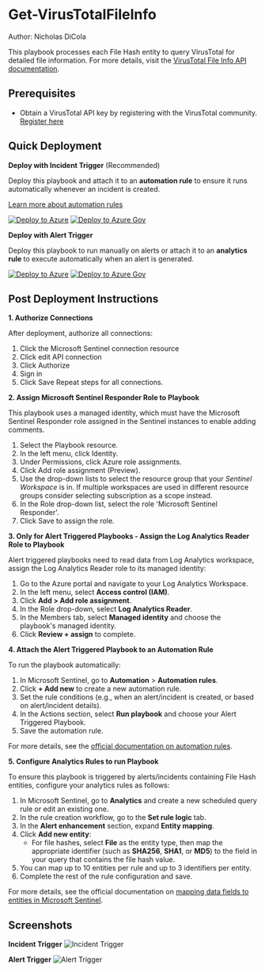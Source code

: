 # Get-VirusTotalFileInfo
Author: Nicholas DiCola

This playbook processes each File Hash entity to query VirusTotal for detailed file information. For more details, visit the [VirusTotal File Info API documentation](https://developers.virustotal.com/v3.0/reference#file-info).

## Prerequisites
- Obtain a VirusTotal API key by registering with the VirusTotal community. [Register here](https://www.virustotal.com/gui/join-us)

## Quick Deployment
**Deploy with Incident Trigger** (Recommended)

Deploy this playbook and attach it to an **automation rule** to ensure it runs automatically whenever an incident is created.

[Learn more about automation rules](https://docs.microsoft.com/azure/sentinel/automate-incident-handling-with-automation-rules#creating-and-managing-automation-rules)

[![Deploy to Azure](https://aka.ms/deploytoazurebutton)](https://portal.azure.com/#create/Microsoft.Template/uri/https%3A%2F%2Fraw.githubusercontent.com%2FAzure%2FAzure-Sentinel%2Fmaster%2FSolutions%2FVirusTotal%2FPlaybooks%2FGet-VirusTotalFileInfo%2Fincident-trigger%2Fazuredeploy.json) [![Deploy to Azure Gov](https://aka.ms/deploytoazuregovbutton)](https://portal.azure.us/#create/Microsoft.Template/uri/https%3A%2F%2Fraw.githubusercontent.com%2FAzure%2FAzure-Sentinel%2Fmaster%2FSolutions%2FVirusTotal%2FPlaybooks%2FGet-VirusTotalFileInfo%2Fincident-trigger%2Fazuredeploy.json)

**Deploy with Alert Trigger**

Deploy this playbook to run manually on alerts or attach it to an **analytics rule** to execute automatically when an alert is generated.

[![Deploy to Azure](https://aka.ms/deploytoazurebutton)](https://portal.azure.com/#create/Microsoft.Template/uri/https%3A%2F%2Fraw.githubusercontent.com%2FAzure%2FAzure-Sentinel%2Fmaster%2FSolutions%2FVirusTotal%2FPlaybooks%2FGet-VirusTotalFileInfo%2Falert-trigger%2Fazuredeploy.json) [![Deploy to Azure Gov](https://aka.ms/deploytoazuregovbutton)](https://portal.azure.us/#create/Microsoft.Template/uri/https%3A%2F%2Fraw.githubusercontent.com%2FAzure%2FAzure-Sentinel%2Fmaster%2FSolutions%2FVirusTotal%2FPlaybooks%2FGet-VirusTotalFileInfo%2Falert-trigger%2Fazuredeploy.json)

## Post Deployment Instructions

**1. Authorize Connections**

After deployment, authorize all connections:

1. Click the Microsoft Sentinel connection resource
2. Click edit API connection
3. Click Authorize
4. Sign in
5. Click Save
Repeat steps for all connections.

**2. Assign Microsoft Sentinel Responder Role to Playbook**

This playbook uses a managed identity, which must have the Microsoft Sentinel Responder role assigned in the Sentinel instances to enable adding comments.

1. Select the Playbook resource.
2. In the left menu, click Identity.
3. Under Permissions, click Azure role assignments.
4. Click Add role assignment (Preview).
5. Use the drop-down lists to select the resource group that your *Sentinel Workspace* is in. If multiple workspaces are used in different resource groups consider selecting subscription as a scope instead.
6. In the Role drop-down list, select the role 'Microsoft Sentinel Responder'.
7. Click Save to assign the role.

**3. Only for Alert Triggered Playbooks - Assign the Log Analytics Reader Role to Playbook**

Alert triggered playbooks need to read data from Log Analytics workspace, assign the Log Analytics Reader role to its managed identity:

1. Go to the Azure portal and navigate to your Log Analytics Workspace.
2. In the left menu, select **Access control (IAM)**.
3. Click **Add > Add role assignment**.
4. In the Role drop-down, select **Log Analytics Reader**.
5. In the Members tab, select **Managed identity** and choose the playbook's managed identity.
6. Click **Review + assign** to complete.

**4. Attach the Alert Triggered Playbook to an Automation Rule**

To run the playbook automatically:

1. In Microsoft Sentinel, go to **Automation** > **Automation rules**.
2. Click **+ Add new** to create a new automation rule.
3. Set the rule conditions (e.g., when an alert/incident is created, or based on alert/incident details).
4. In the Actions section, select **Run playbook** and choose your Alert Triggered Playbook.
5. Save the automation rule.

For more details, see the [official documentation on automation rules](https://docs.microsoft.com/azure/sentinel/automate-incident-handling-with-automation-rules#creating-and-managing-automation-rules).

**5. Configure Analytics Rules to run Playbook**

To ensure this playbook is triggered by alerts/incidents containing File Hash entities, configure your analytics rules as follows:

1. In Microsoft Sentinel, go to **Analytics** and create a new scheduled query rule or edit an existing one.
2. In the rule creation workflow, go to the **Set rule logic** tab.
3. In the **Alert enhancement** section, expand **Entity mapping**.
4. Click **Add new entity**:
   - For file hashes, select **File** as the entity type, then map the appropriate identifier (such as **SHA256**, **SHA1**, or **MD5**) to the field in your query that contains the file hash value.
5. You can map up to 10 entities per rule and up to 3 identifiers per entity.
6. Complete the rest of the rule configuration and save.

For more details, see the official documentation on [mapping data fields to entities in Microsoft Sentinel](https://learn.microsoft.com/en-us/azure/sentinel/map-data-fields-to-entities#how-to-map-entities).

## Screenshots
**Incident Trigger**
![Incident Trigger](https://raw.githubusercontent.com/Azure/Azure-Sentinel/master/Solutions/VirusTotal/Playbooks/Get-VirusTotalFileInfo/incident-trigger/images/designerLight.png)

**Alert Trigger**
![Alert Trigger](https://raw.githubusercontent.com/Azure/Azure-Sentinel/master/Solutions/VirusTotal/Playbooks/Get-VirusTotalFileInfo/alert-trigger/images/Get-VirusTotalFileInfo_alert.png)